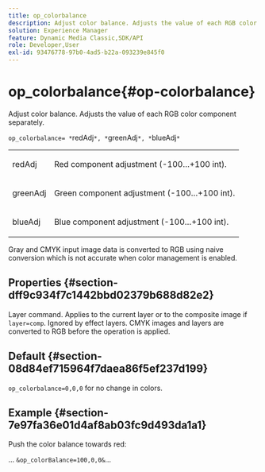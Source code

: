 ```yaml
---
title: op_colorbalance
description: Adjust color balance. Adjusts the value of each RGB color component separately.
solution: Experience Manager
feature: Dynamic Media Classic,SDK/API
role: Developer,User
exl-id: 93476778-97b0-4ad5-b22a-093239e845f0
---
```

# op_colorbalance{#op-colorbalance}

Adjust color balance. Adjusts the value of each RGB color component separately.

 `op_colorbalance= *`redAdj`*, *`greenAdj`*, *`blueAdj`*`

<table id="simpletable_BBDAA6FE9A0E48E3BD8304BDED776713"> 
 <tr class="strow"> 
  <td class="stentry"> <p><span class="varname"> redAdj</span> </p></td> 
  <td class="stentry"> <p>Red component adjustment (-100…+100 int). </p></td> 
 </tr> 
 <tr class="strow"> 
  <td class="stentry"> <p><span class="varname"> greenAdj</span> </p></td> 
  <td class="stentry"> <p>Green component adjustment (-100…+100 int). </p></td> 
 </tr> 
 <tr class="strow"> 
  <td class="stentry"> <p><span class="varname"> blueAdj</span> </p></td> 
  <td class="stentry"> <p>Blue component adjustment (-100…+100 int). </p></td> 
 </tr> 
</table>

Gray and CMYK input image data is converted to RGB using naive conversion which is not accurate when color management is enabled.

## Properties {#section-dff9c934f7c1442bbd02379b688d82e2}

Layer command. Applies to the current layer or to the composite image if `layer=comp`. Ignored by effect layers. CMYK images and layers are converted to RGB before the operation is applied.

## Default {#section-08d84ef715964f7daea86f5ef237d199}

`op_colorbalance=0,0,0` for no change in colors.

## Example {#section-7e97fa36e01d4af8ab03fc9d493da1a1}

Push the color balance towards red:

… `&op_colorBalance=100,0,0&`…
